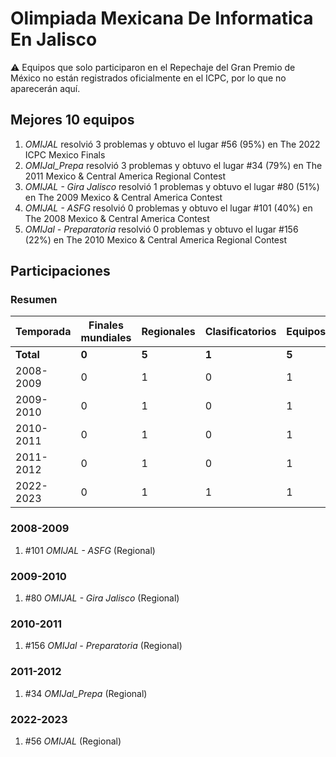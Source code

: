 # Olimpiada Mexicana De Informatica En Jalisco

:warning: Equipos que solo participaron en el Repechaje del Gran Premio de México no están registrados oficialmente en el ICPC, por lo que no aparecerán aquí.

## Mejores 10 equipos

1. _OMIJAL_ resolvió 3 problemas y obtuvo el lugar #56 (95%) en The 2022 ICPC Mexico Finals
1. _OMIJal_Prepa_ resolvió 3 problemas y obtuvo el lugar #34 (79%) en The 2011 Mexico & Central America Regional Contest
1. _OMIJAL - Gira Jalisco_ resolvió 1 problemas y obtuvo el lugar #80 (51%) en The 2009 Mexico & Central America Contest
1. _OMIJAL - ASFG_ resolvió 0 problemas y obtuvo el lugar #101 (40%) en The 2008 Mexico & Central America Contest
1. _OMIJal - Preparatoria_ resolvió 0 problemas y obtuvo el lugar #156 (22%) en The 2010 Mexico & Central America Regional Contest

## Participaciones

### Resumen

| Temporada | Finales mundiales | Regionales | Clasificatorios | Equipos |
| --- | --- | --- | --- | --- |
| **Total** | **0** | **5** | **1** | **5** |
| 2008-2009 | 0 | 1 | 0 | 1 |
| 2009-2010 | 0 | 1 | 0 | 1 |
| 2010-2011 | 0 | 1 | 0 | 1 |
| 2011-2012 | 0 | 1 | 0 | 1 |
| 2022-2023 | 0 | 1 | 1 | 1 |

### 2008-2009

1. #101 _OMIJAL - ASFG_ (Regional)

### 2009-2010

1. #80 _OMIJAL - Gira Jalisco_ (Regional)

### 2010-2011

1. #156 _OMIJal - Preparatoria_ (Regional)

### 2011-2012

1. #34 _OMIJal_Prepa_ (Regional)

### 2022-2023

1. #56 _OMIJAL_ (Regional)



